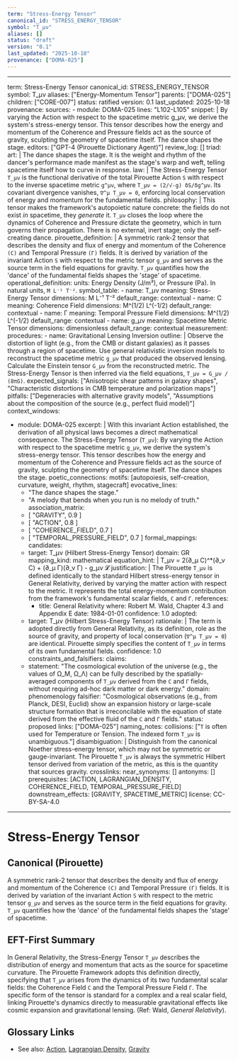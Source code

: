 ```yaml
---
term: "Stress-Energy Tensor"
canonical_id: "STRESS_ENERGY_TENSOR"
symbol: "T_μν"
aliases: []
status: "draft"
version: "0.1"
last_updated: "2025-10-18"
provenance: ["DOMA-025"]
---
```


---
term: Stress-Energy Tensor
canonical_id: STRESS_ENERGY_TENSOR
symbol: T_μν
aliases: ["Energy-Momentum Tensor"]
parents: ["DOMA-025"]
children: ["CORE-007"]
status: ratified
version: 0.1
last_updated: 2025-10-18
provenance:
  sources:
    - module: DOMA-025
      lines: "L102-L105"
      snippet: |
        By varying the Action with respect to the spacetime metric g_μν, we derive the system's stress-energy tensor. This tensor describes how the energy and momentum of the Coherence and Pressure fields act as the source of gravity, sculpting the geometry of spacetime itself. The dance shapes the stage.
  editors: ["GPT-4 (Pirouette Dictionary Agent)"]
  review_log: []
triad:
  art: |
    The dance shapes the stage. It is the weight and rhythm of the dancer's performance made manifest as the stage's warp and weft, telling spacetime itself how to curve in response.
  law: |
    The Stress-Energy Tensor `T_μν` is the functional derivative of the total Pirouette Action `S` with respect to the inverse spacetime metric `g^μν`, where `T_μν = (2/√-g) δS/δg^μν`. Its covariant divergence vanishes, `∇^μ T_μν = 0`, enforcing local conservation of energy and momentum for the fundamental fields.
  philosophy: |
    This tensor makes the framework's autopoietic nature concrete: the fields do not exist *in* spacetime, they *generate* it. `T_μν` closes the loop where the dynamics of Coherence and Pressure dictate the geometry, which in turn governs their propagation. There is no external, inert stage; only the self-creating dance.
pirouette_definition: |
  A symmetric rank-2 tensor that describes the density and flux of energy and momentum of the Coherence `(C)` and Temporal Pressure `(Γ)` fields. It is derived by variation of the invariant Action `S` with respect to the metric tensor `g_μν` and serves as the source term in the field equations for gravity. `T_μν` quantifies how the 'dance' of the fundamental fields shapes the 'stage' of spacetime.
operational_definition:
  units: Energy Density (J/m³), or Pressure (Pa). In natural units, `M L⁻¹ T⁻²`.
  symbol_table:
    - name: T_μν
      meaning: Stress-Energy Tensor
      dimensions: M L⁻¹ T⁻²
      default_range: contextual
    - name: C
      meaning: Coherence Field
      dimensions: M^(1/2) L^(-1/2)
      default_range: contextual
    - name: Γ
      meaning: Temporal Pressure Field
      dimensions: M^(1/2) L^(-1/2)
      default_range: contextual
    - name: g_μν
      meaning: Spacetime Metric Tensor
      dimensions: dimensionless
      default_range: contextual
  measurement:
    procedures:
      - name: Gravitational Lensing Inversion
        outline: |
          Observe the distortion of light (e.g., from the CMB or distant galaxies) as it passes through a region of spacetime. Use general relativistic inversion models to reconstruct the spacetime metric `g_μν` that produced the observed lensing. Calculate the Einstein tensor `G_μν` from the reconstructed metric. The Stress-Energy Tensor is then inferred via the field equations, `T_μν = G_μν / (8πG)`.
        expected_signals: ["Anisotropic shear patterns in galaxy shapes", "Characteristic distortions in CMB temperature and polarization maps"]
        pitfalls: ["Degeneracies with alternative gravity models", "Assumptions about the composition of the source (e.g., perfect fluid model)"]
context_windows:
  - module: DOMA-025
    excerpt: |
      With this invariant Action established, the derivation of all physical laws becomes a direct mathematical consequence. The Stress-Energy Tensor (`T_μν`): By varying the Action with respect to the spacetime metric `g_μν`, we derive the system's stress-energy tensor. This tensor describes how the energy and momentum of the Coherence and Pressure fields act as the source of gravity, sculpting the geometry of spacetime itself. The dance shapes the stage.
poetic_connections:
  motifs: [autopoiesis, self-creation, curvature, weight, rhythm, stagecraft]
  evocative_lines:
    - "The dance shapes the stage."
    - "A melody that bends when you run is no melody of truth."
  association_matrix:
    - [ "GRAVITY", 0.9 ]
    - [ "ACTION", 0.8 ]
    - [ "COHERENCE_FIELD", 0.7 ]
    - [ "TEMPORAL_PRESSURE_FIELD", 0.7 ]
formal_mappings:
  candidates:
    - target: T_μν (Hilbert Stress-Energy Tensor)
      domain: GR
      mapping_kind: mathematical
      equation_hint: |
        T_μν = 2(∂_μ C)^*(∂_ν C) + (∂_μ Γ)(∂_ν Γ) - g_μν 𝓛
      justification: |
        The Pirouette `T_μν` is defined identically to the standard Hilbert stress-energy tensor in General Relativity, derived by varying the matter action with respect to the metric. It represents the total energy-momentum contribution from the framework's fundamental scalar fields, `C` and `Γ`.
      references:
        - title: General Relativity
          where: Robert M. Wald, Chapter 4.3 and Appendix E
          date: 1984-01-01
      confidence: 1.0
  adopted:
    - target: T_μν (Hilbert Stress-Energy Tensor)
      rationale: |
        The term is adopted directly from General Relativity, as its definition, role as the source of gravity, and property of local conservation (`∇^μ T_μν = 0`) are identical. Pirouette simply specifies the content of `T_μν` in terms of its own fundamental fields.
      confidence: 1.0
constraints_and_falsifiers:
  claims:
    - statement: "The cosmological evolution of the universe (e.g., the values of Ω_M, Ω_Λ) can be fully described by the spatially-averaged components of `T_μν` derived from the `C` and `Γ` fields, without requiring ad-hoc dark matter or dark energy."
      domain: phenomenology
      falsifier: "Cosmological observations (e.g., from Planck, DESI, Euclid) show an expansion history or large-scale structure formation that is irreconcilable with the equation of state derived from the effective fluid of the `C` and `Γ` fields."
      status: proposed
      links: ["DOMA-025"]
naming_notes:
  collisions: ["`T` is often used for Temperature or Tension. The indexed form `T_μν` is unambiguous."]
  disambiguation: |
    Distinguish from the canonical Noether stress-energy tensor, which may not be symmetric or gauge-invariant. The Pirouette `T_μν` is always the symmetric Hilbert tensor derived from variation of the metric, as this is the quantity that sources gravity.
crosslinks:
  near_synonyms: []
  antonyms: []
  prerequisites: [ACTION, LAGRANGIAN_DENSITY, COHERENCE_FIELD, TEMPORAL_PRESSURE_FIELD]
  downstream_effects: [GRAVITY, SPACETIME_METRIC]
license: CC-BY-SA-4.0
---

# Stress-Energy Tensor

## Canonical (Pirouette)
A symmetric rank-2 tensor that describes the density and flux of energy and momentum of the Coherence `(C)` and Temporal Pressure `(Γ)` fields. It is derived by variation of the invariant Action `S` with respect to the metric tensor `g_μν` and serves as the source term in the field equations for gravity. `T_μν` quantifies how the 'dance' of the fundamental fields shapes the 'stage' of spacetime.

## EFT-First Summary
In General Relativity, the Stress-Energy Tensor `T_μν` describes the distribution of energy and momentum that acts as the source for spacetime curvature. The Pirouette Framework adopts this definition directly, specifying that `T_μν` arises from the dynamics of its two fundamental scalar fields: the Coherence Field `C` and the Temporal Pressure Field `Γ`. The specific form of the tensor is standard for a complex and a real scalar field, linking Pirouette's dynamics directly to measurable gravitational effects like cosmic expansion and gravitational lensing. (Ref: Wald, *General Relativity*).

## Glossary Links
- See also: [Action](<...>), [Lagrangian Density](<...>), [Gravity](<...>)